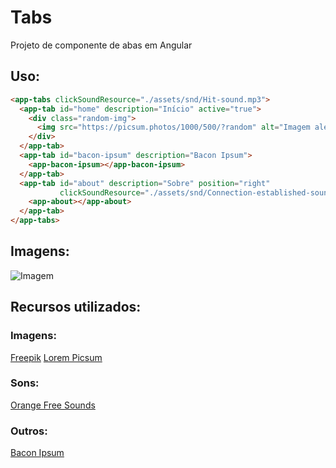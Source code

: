 # Tabs

Projeto de componente de abas em Angular

## Uso:

```html
<app-tabs clickSoundResource="./assets/snd/Hit-sound.mp3">
  <app-tab id="home" description="Início" active="true">
    <div class="random-img">
      <img src="https://picsum.photos/1000/500/?random" alt="Imagem aleatória">
    </div>
  </app-tab>
  <app-tab id="bacon-ipsum" description="Bacon Ipsum">
    <app-bacon-ipsum></app-bacon-ipsum>
  </app-tab>
  <app-tab id="about" description="Sobre" position="right" 
           clickSoundResource="./assets/snd/Connection-established-sound-effect.mp3">
    <app-about></app-about>
  </app-tab>
</app-tabs>
```

## Imagens:

![Imagem](https://i.ibb.co/QpmP17Q/1.jpg)

## Recursos utilizados:

### Imagens:

[Freepik](http://www.freepik.com/)
[Lorem Picsum](https://picsum.photos/)

### Sons:

[Orange Free Sounds](http://www.orangefreesounds.com/)

### Outros:

[Bacon Ipsum](https://baconipsum.com/)
